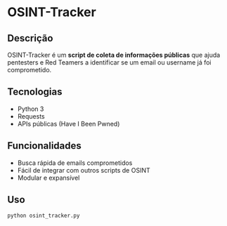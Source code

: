 # OSINT-Tracker

## Descrição
OSINT-Tracker é um **script de coleta de informações públicas** que ajuda pentesters e Red Teamers a identificar se um email ou username já foi comprometido.

## Tecnologias
- Python 3
- Requests
- APIs públicas (Have I Been Pwned)

## Funcionalidades
- Busca rápida de emails comprometidos
- Fácil de integrar com outros scripts de OSINT
- Modular e expansível

## Uso
```bash
python osint_tracker.py
